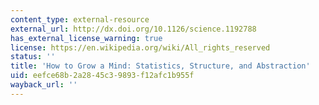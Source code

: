 ```yaml
---
content_type: external-resource
external_url: http://dx.doi.org/10.1126/science.1192788
has_external_license_warning: true
license: https://en.wikipedia.org/wiki/All_rights_reserved
status: ''
title: 'How to Grow a Mind: Statistics, Structure, and Abstraction'
uid: eefce68b-2a28-45c3-9893-f12afc1b955f
wayback_url: ''
---
```

